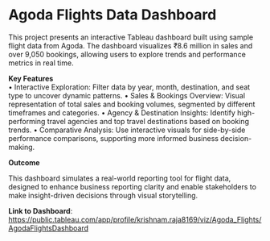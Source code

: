 # Agoda Flights Data Dashboard

This project presents an interactive Tableau dashboard built using sample flight data from Agoda. The dashboard visualizes ₹8.6 million in sales and over 9,050 bookings, allowing users to explore trends and performance metrics in real time.

**Key Features**  
• Interactive Exploration: Filter data by year, month, destination, and seat type to uncover dynamic patterns.
• Sales & Bookings Overview: Visual representation of total sales and booking volumes, segmented by different timeframes and categories.
• Agency & Destination Insights: Identify high-performing travel agencies and top travel destinations based on booking trends.
• Comparative Analysis: Use interactive visuals for side-by-side performance comparisons, supporting more informed business decision-making.

**Outcome**

This dashboard simulates a real-world reporting tool for flight data, designed to enhance business reporting clarity and enable stakeholders to make insight-driven decisions through visual storytelling.

**Link to Dashboard**: https://public.tableau.com/app/profile/krishnam.raja8169/viz/Agoda_Flights/AgodaFlightsDashboard

